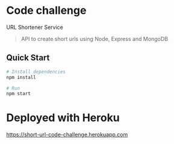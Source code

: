 # Code challenge
URL Shortener Service

> API to create short urls using Node, Express and MongoDB

## Quick Start

```bash
# Install dependencies
npm install

# Run
npm start
```
# Deployed with Heroku
https://short-url-code-challenge.herokuapp.com
